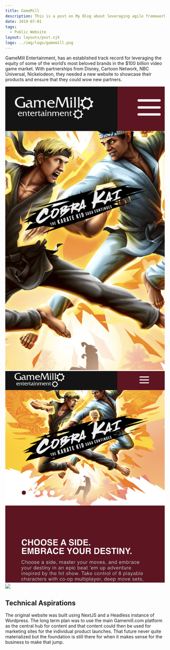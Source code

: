 ```yaml
---
title: GameMill
description: This is a post on My Blog about leveraging agile frameworks.
date: 2019-07-01
tags:
  - Public Website
layout: layouts/post.njk
logo: ../img/logo/gamemill.png
---
```


<p class="lead-p">GameMill Entertainment, has an established track record for leveraging the equity of some of the world’s most beloved brands in the $100 billion video game market. With partnerships from Disney, Cartoon Network, NBC Universal, Nickelodeon, they needed a new website to showcase their products and ensure that they could wow new partners.</p>

<div class='device-collection'>
  <div class='phone-container'>
    <div class='device phone'>
      <img src="/img/gamemill/gamemill-small.png">
    </div>
  </div>
  <div class='tablet-container'>
    <div class='device tablet'>
      <img src='/img/gamemill/gamemill-medium.png'>
    </div>
  </div>
  <div class='device desktop'>
    <img src='/img/gamemill/gamemill-large.png'>
  </div>
</div>

## Technical Aspirations
The original website was built using NextJS and a Headless instance of Wordpress. The long term plan was to use the main Gamemill.com platform as the central hub for content and that content could then be used for marketing sites for the individual product launches. That future never quite materialized but the foundation is still there for when it makes sense for the business to make that jump.
